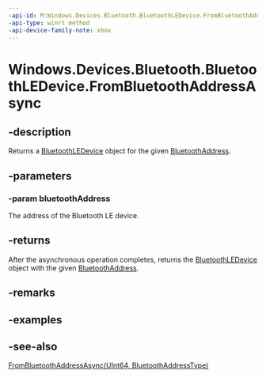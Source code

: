 ```yaml
---
-api-id: M:Windows.Devices.Bluetooth.BluetoothLEDevice.FromBluetoothAddressAsync(System.UInt64)
-api-type: winrt method
-api-device-family-note: xbox
---
```


<!-- Method syntax
public Windows.Foundation.IAsyncOperation<Windows.Devices.Bluetooth.BluetoothLEDevice> FromBluetoothAddressAsync(System.UInt64 bluetoothAddress)
-->

# Windows.Devices.Bluetooth.BluetoothLEDevice.FromBluetoothAddressAsync

## -description
Returns a [BluetoothLEDevice](bluetoothledevice.md) object for the given [BluetoothAddress](bluetoothledevice_bluetoothaddress.md).

## -parameters
### -param bluetoothAddress
The address of the Bluetooth LE device.

## -returns
After the asynchronous operation completes, returns the [BluetoothLEDevice](bluetoothledevice.md) object with the given [BluetoothAddress](bluetoothledevice_bluetoothaddress.md).

## -remarks

## -examples

## -see-also
[FromBluetoothAddressAsync(UInt64, BluetoothAddressType)](bluetoothledevice_frombluetoothaddressasync_613922801.md)